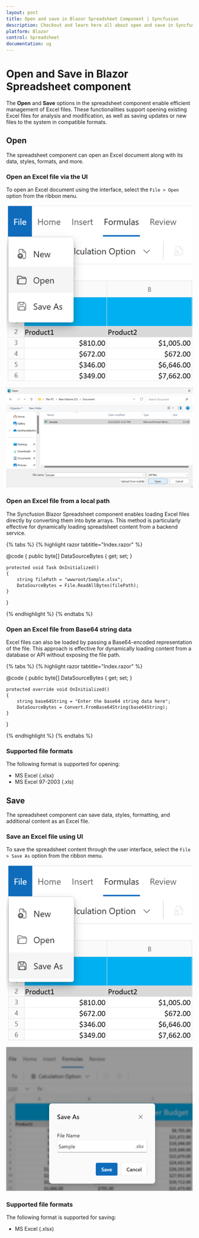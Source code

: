 ```yaml
---
layout: post
title: Open and save in Blazor Spreadsheet Component | Syncfusion
description: Checkout and learn here all about open and save in Syncfusion Blazor Spreadsheet component and more | Syncfusion.
platform: Blazor
control: Spreadsheet
documentation: ug
---
```


# Open and Save in Blazor Spreadsheet component

The **Open** and **Save** options in the spreadsheet component enable efficient management of Excel files. These functionalities support opening existing Excel files for analysis and modification, as well as saving updates or new files to the system in compatible formats.

## Open
The spreadsheet component can open an Excel document along with its data, styles, formats, and more. 

### Open an Excel file via the UI
To open an Excel document using the interface, select the `File > Open` option from the ribbon menu.

![UI showing file menu with open option](./images/file-open-feature.png)

![File explorer showing Excel file](./images/select-excel-file.png)

### Open an Excel file from a local path
The Syncfusion Blazor Spreadsheet component enables loading Excel files directly by converting them into byte arrays. This method is particularly effective for dynamically loading spreadsheet content from a backend service.

{% tabs %}
{% highlight razor tabtitle="Index.razor" %}

<SfSpreadsheet DataSource="DataSourceBytes" >
    <SpreadsheetRibbon></SpreadsheetRibbon>
</SfSpreadsheet>

@code {
    public byte[] DataSourceBytes { get; set; }

    protected void Task OnInitialized()
    {
        string filePath = "wwwroot/Sample.xlsx";
        DataSourceBytes = File.ReadAllBytes(filePath);
    }
}

{% endhighlight %}
{% endtabs %}

### Open an Excel file from Base64 string data
Excel files can also be loaded by passing a Base64-encoded representation of the file. This approach is effective for dynamically loading content from a database or API without exposing the file path.

{% tabs %}
{% highlight razor tabtitle="Index.razor" %}

 <SfSpreadsheet DataSource="DataSourceBytes" >
    <SpreadsheetRibbon></SpreadsheetRibbon>
 </SfSpreadsheet>

@code {
    public byte[] DataSourceBytes { get; set; }

    protected override void OnInitialized()
    {
        string base64String = "Enter the base64 string data here";
        DataSourceBytes = Convert.FromBase64String(base64String);     
    }
}

{% endhighlight %}
{% endtabs %}

### Supported file formats
The following format is supported for opening:
* MS Excel (.xlsx)
* MS Excel 97-2003 (.xls)

## Save
The spreadsheet component can save data, styles, formatting, and additional content as an Excel file.

### Save an Excel file using UI
To save the spreadsheet content through the user interface, select the `File > Save As` option from the ribbon menu.

![UI showing file menu with save option](./images/file-save-feature.png)

![File explorer interface for saving a file](./images/file-save-dialogbox.png)

### Supported file formats
The following format is supported for saving:
* MS Excel (.xlsx)